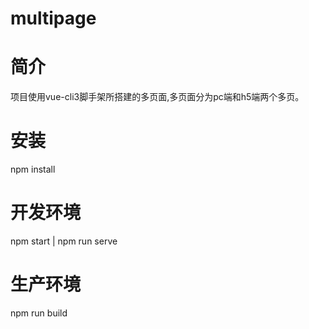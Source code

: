 # multipage
# 简介
项目使用vue-cli3脚手架所搭建的多页面,多页面分为pc端和h5端两个多页。
# 安装
npm install
# 开发环境
npm start | npm run serve
# 生产环境
npm run build
